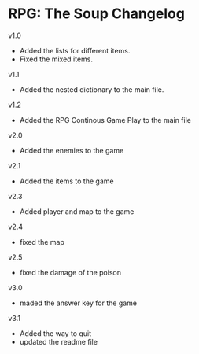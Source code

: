 # RPG: The Soup Changelog

v1.0
- Added the lists for different items.
- Fixed the mixed items.

v1.1
- Added the nested dictionary to the main file.

v1.2
- Added the RPG Continous Game Play to the main file

v2.0
- Added the enemies to the game

v2.1
- Added the items to the game

v2.3
- Added player and map to the game 

v2.4
- fixed the map

v2.5
- fixed the damage of the poison

v3.0
- maded the answer key for the game

v3.1
- Added the way to quit
- updated the readme file
